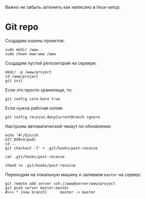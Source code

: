 
Важно не забыть затюнить как написано в linux-setup.

Git repo
========

Создадим корень проектов:

	sudo mkdir /www
	sudo chown www:www /www

Создадим пустой репозиторий на сервере:

	mkdir -p /www/project
	cd /www/project
	git init

Если это просто хранилище, то:

	git config core.bare true

Если нужна рабочая копия:

	git config receive.denyCurrentBranch ignore

Настроим автоматический чекаут по обновлении:

	echo '#!/bin/sh
	GIT_DIR=$(pwd)
	cd ..
	git checkout -f' > .git/hooks/post-receive
	
	cat .git/hooks/post-receive
	
	chmod +x .git/hooks/post-receive

Переходим на локальную машину и заливаем `master` на сервер:

	git remote add server ssh://www@server/www/project
	git push server master:master
	#>>> * [new branch]      master -> master

